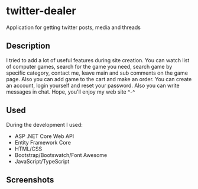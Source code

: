 # twitter-dealer
Application for getting twitter posts, media and threads

## Description
I tried to add a lot of useful features during site creation. You can watch list of computer games, search for the game you need, search game by specific category, contact me, leave main and sub comments on the game page. Also you can add game to the cart and make an order. You can create an account, login yourself and reset your password. Also you can write messages in chat. Hope, you'll enjoy my web site ^-^

## Used
During the development I used:

* ASP .NET Core Web API
* Entity Framework Core
* HTML/CSS
* Bootstrap/Bootswatch/Font Awesome
* JavaScript/TypeScript


## Screenshots
